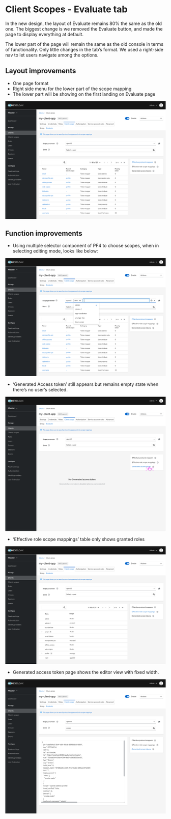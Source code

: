 # Client Scopes - Evaluate tab

In the new design, the layout of Evaluate remains 80% the same as the old one. The biggest change is we removed the Evaluate button, and made the page to display everything at default.

The lower part of the page will remain the same as the old console in terms of functionality. Only little changes in the tab’s format. We used a right-side nav to let users navigate among the options.


## Layout improvements

* One page format
* Right side menu for the lower part of the scope mapping
* The lower part will be showing on the first landing on Evaluate page

![clientscope-Evaluate](./_images/clientscope-Eva1.png)

## Function improvements

* Using multiple selector component of PF4 to choose scopes, when in selecting editing mode, looks like below:

![clientscope-Evaluate2](./_images/clientscope-Eva2.png)


* ‘Generated Access token’ still appears but remains empty state when there’s no user’s selected.

![clientscope-Evaluate-Generated](./_images/clientscope-Eva-gat.png)

* ‘Effective role scope mappings’ table only shows granted roles

![clientscope-Evaluate-GrantedRole](./_images/clientscope-Eva-grantrole.png)


* Generated access token page shows the editor view with fixed width.

![clientscope-Evaluate-Code](./_images/clientscope-Eva-code.png)
